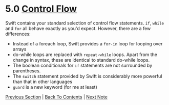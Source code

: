 # 5.0 [Control Flow](https://developer.apple.com/library/content/documentation/Swift/Conceptual/Swift_Programming_Language/ControlFlow.html)

Swift contains your standard selection of control flow statements. `if`, `while` and `for` all behave exactly as you'd expect. However, there are a few differences:
* Instead of a foreach loop, Swift provides a `for-in` loop for looping over arrays
* do-while loops are replaced with `repeat-while` loops. Apart from the change in syntax, these are identical to standard do-while loops.
* The boolean conditionals for `if` statements are not surrounded by parentheses.
* The `switch` statement provided by Swift is considerably more powerful than that in other languages
* `guard` is a new keyword (for me at least)

[Previous Section](../4%20-%20Collection%20Types/4.4%20-%20Performing%20Set%20Operations.md) | [Back To Contents](https://github.com/Firanus/swift-language-guide-notes) |  [Next Note](../5%20-%20Control%20Flow/5.1%20-%20For-in%20Loops.md)